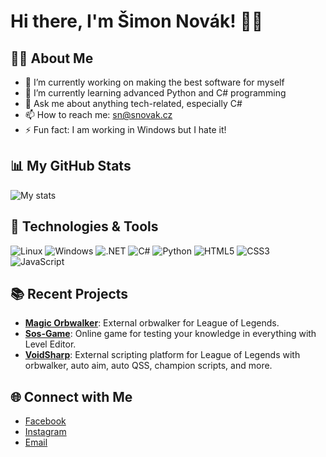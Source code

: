 # Hi there, I'm Šimon Novák! 👋👋

## 👨‍💻 About Me

- 🔭 I’m currently working on making the best software for myself
- 🌱 I’m currently learning advanced Python and C# programming
- 💬 Ask me about anything tech-related, especially C#
- 📫 How to reach me: [sn@snovak.cz](mailto:sn@snovak.cz)
- ⚡ Fun fact: I am working in Windows but I hate it!

## 📊 My GitHub Stats

![My stats](https://github-readme-stats.vercel.app/api?username=sajmonekk191&show_icons=true&theme=github_dark)

## 🚀 Technologies & Tools

![Linux](https://img.shields.io/badge/-Linux-333333?style=flat&logo=linux)
![Windows](https://img.shields.io/badge/-Windows-333333?style=flat&logo=windows)
![.NET](https://img.shields.io/badge/-.NET-333333?style=flat&logo=dotnet)
![C#](https://img.shields.io/badge/-C%23-333333?style=flat&logo=csharp)
![Python](https://img.shields.io/badge/-Python-333333?style=flat&logo=python)
![HTML5](https://img.shields.io/badge/-HTML5-333333?style=flat&logo=html5)
![CSS3](https://img.shields.io/badge/-CSS3-333333?style=flat&logo=css3)
![JavaScript](https://img.shields.io/badge/-JavaScript-333333?style=flat&logo=javascript)

## 📚 Recent Projects

- **[Magic Orbwalker](https://github.com/sajmonekk191/MagicOrbwalker)**: External orbwalker for League of Legends.
- **[Sos-Game](https://github.com/sajmonekk191/SosGame)**: Online game for testing your knowledge in everything with Level Editor.
- **[VoidSharp](https://github.com/sajmonekk191/V2)**: External scripting platform for League of Legends with orbwalker, auto aim, auto QSS, champion scripts, and more.

## 🌐 Connect with Me

- [Facebook](https://www.facebook.com/simon.novak.7773/)
- [Instagram](https://www.instagram.com/sajmonekk11/)
- [Email](mailto:sn@voidgear.space)
